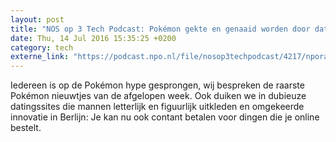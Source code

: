 ```yaml
---
layout: post
title: "NOS op 3 Tech Podcast: Pokémon gekte en genaaid worden door datingsites"
date: Thu, 14 Jul 2016 15:35:25 +0200
category: tech
externe_link: "https://podcast.npo.nl/file/nosop3techpodcast/4217/nporadio1_nosop3techpodcast_20160714_nos-op-3-tech-podcast-pokemon-gekte-en-genaaid-worden-door-datingsites.mp3"
---
```


Iedereen is op de Pokémon hype gesprongen, wij bespreken de raarste Pokémon nieuwtjes van de afgelopen week. Ook duiken we in dubieuze datingssites die mannen letterlijk en figuurlijk uitkleden en omgekeerde innovatie in Berlijn: Je kan nu ook contant betalen voor dingen die je online bestelt.<img src="http://feeds.feedburner.com/~r/nosop3-tech-podcast/~4/-pdPY3q0TQQ" height="1" width="1" alt=""/>
